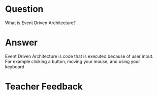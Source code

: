 # Question

What is Event Driven Architecture?

# Answer

Event Driven Architecture is code that is executed because of user input. For example clicking a button, moving your mouse, and
using your keyboard.

# Teacher Feedback
